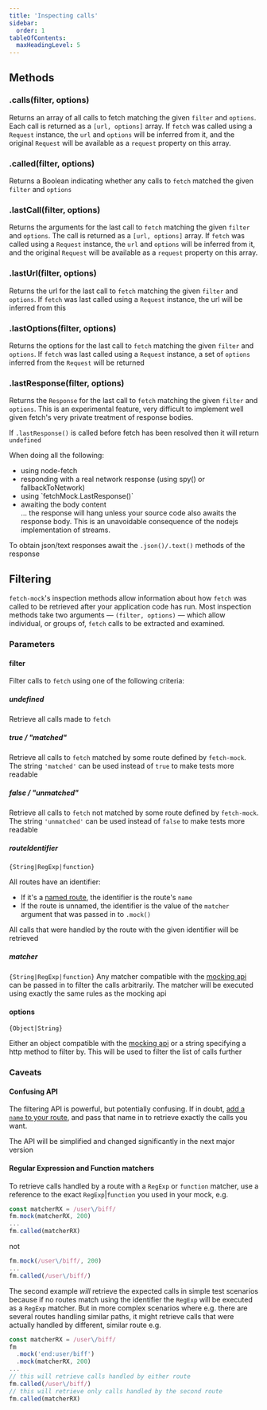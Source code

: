 ```yaml
---
title: 'Inspecting calls'
sidebar:
  order: 1
tableOfContents:
  maxHeadingLevel: 5
---
```


## Methods

### .calls(filter, options)

Returns an array of all calls to fetch matching the given `filter` and `options`. Each call is returned as a `[url, options]` array. If `fetch` was called using a `Request` instance, the `url` and `options` will be inferred from it, and the original `Request` will be available as a `request` property on this array.


### .called(filter, options)
Returns a Boolean indicating whether any calls to `fetch` matched the given `filter` and `options`


### .lastCall(filter, options)

Returns the arguments for the last call to `fetch` matching the given `filter` and `options`. The call is returned as a `[url, options]` array. If `fetch` was called using a `Request` instance, the `url` and `options` will be inferred from it, and the original `Request` will be available as a `request` property on this array.


### .lastUrl(filter, options)

Returns the url for the last call to `fetch` matching the given `filter` and `options`. If `fetch` was last called using a `Request` instance, the url will be inferred from this

### .lastOptions(filter, options)

Returns the options for the last call to `fetch` matching the given `filter` and `options`. If `fetch` was last called using a `Request` instance, a set of `options` inferred from the `Request` will be returned

### .lastResponse(filter, options)

Returns the `Response` for the last call to `fetch` matching the given `filter` and `options`. This is an experimental feature, very difficult to implement well given fetch's very private treatment of response bodies.

If `.lastResponse()` is called before fetch has been resolved then it will return `undefined`

When doing all the following:

- using node-fetch
- responding with a real network response (using spy() or fallbackToNetwork)
- using \`fetchMock.LastResponse()\`
- awaiting the body content  
  ... the response will hang unless your source code also awaits the response body.
  This is an unavoidable consequence of the nodejs implementation of streams.

To obtain json/text responses await the `.json()/.text()` methods of the response



## Filtering
`fetch-mock`'s inspection methods allow information about how `fetch` was called to be retrieved after your application code has run. Most inspection methods take two arguments — `(filter, options)` — which allow individual, or groups of, `fetch` calls to be extracted and examined.


### Parameters

#### filter

Filter calls to `fetch` using one of the following criteria:

##### undefined

Retrieve all calls made to `fetch`

##### true / "matched"

Retrieve all calls to `fetch` matched by some route defined by `fetch-mock`. The string `'matched'` can be used instead of `true` to make tests more readable

##### false / "unmatched"

Retrieve all calls to `fetch` not matched by some route defined by `fetch-mock`. The string `'unmatched'` can be used instead of `false` to make tests more readable

##### routeIdentifier

`{String|RegExp|function}`

All routes have an identifier:

- If it's a [named route](#api-mockingmock_options), the identifier is the route's `name`
- If the route is unnamed, the identifier is the value of the `matcher` argument that was passed in to `.mock()`

All calls that were handled by the route with the given identifier will be retrieved

##### matcher

`{String|RegExp|function}`
Any matcher compatible with the [mocking api](#api-mockingmock_matcher) can be passed in to filter the calls arbitrarily. The matcher will be executed using exactly the same rules as the mocking api

#### options

`{Object|String}`

Either an object compatible with the [mocking api](#api-mockingmock_options) or a string specifying a http method to filter by. This will be used to filter the list of calls further

### Caveats

#### Confusing API
The filtering API is powerful, but potentially confusing. If in doubt, [add a `name` to your route](#api-mockingmock_options), and pass that name in to retrieve exactly the calls you want.

The API will be simplified and changed significantly in the next major version

#### Regular Expression and Function matchers

To retrieve calls handled by a route with a `RegExp` or `function` matcher, use a reference to the exact `RegExp`|`function` you used in your mock, e.g.

```javascript
const matcherRX = /user\/biff/
fm.mock(matcherRX, 200)
...
fm.called(matcherRX)
```

not

```javascript
fm.mock(/user\/biff/, 200)
...
fm.called(/user\/biff/)
```

The second example _will_ retrieve the expected calls in simple test scenarios because if no routes match using the identifier the `RegExp` will be executed as a `RegExp` matcher. But in more complex scenarios where e.g. there are several routes handling similar paths, it might retrieve calls that were actually handled by different, similar route e.g.

```javascript
const matcherRX = /user\/biff/
fm
  .mock('end:user/biff')
  .mock(matcherRX, 200)
...
// this will retrieve calls handled by either route
fm.called(/user\/biff/)
// this will retrieve only calls handled by the second route
fm.called(matcherRX)
```
